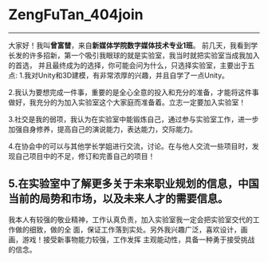 # ZengFuTan_404join
-------------
大家好！我叫**曾富榃**，来自**新媒体学院数字媒体技术专业1班**。
前几天，我看到学长发的许多招新，第一个吸引我眼球的就是实验室，我当时就把实验室当成我加入的首选，
并且最终成为的选择，你可能会问为什么，只选择实验室，主要出于五点:
1.我对Unity和3D建模，有非常浓厚的兴趣，并且自学了一点Unity。

2.我认为要想完成一件事，重要的是全心全意的投入和充分的准备，才能将这件事做好，我充分的为加入实验室这个大家庭而准备着。立志一定要加入实验室！

3.社交是我的弱项，我认为在实验室中能锻炼自己，通过参与实验室工作，进一步加强自身修养，提高自己的演说能力，表达能力，交际能力。

4.在协会中的可以与其他学长学姐进行交流，讨论。在与他人交流一些项目时，发现自己项目中的不足，修订和完善自己的项目！

5.在实验室中了解更多关于未来职业规划的信息，中国当前的局势和市场，以及未来人才的需要信息。
---------------
我本人有较强的敬业精神，工作认真负责，加入实验室我一定会把实验室交代的工作做的细致，做的全
面，保证工作落到实处。另外我兴趣广泛，喜欢设计，画画，游戏！接受新事物能力较强，工作发挥
主观能动性，具备一种勇于接受挑战的信念。
